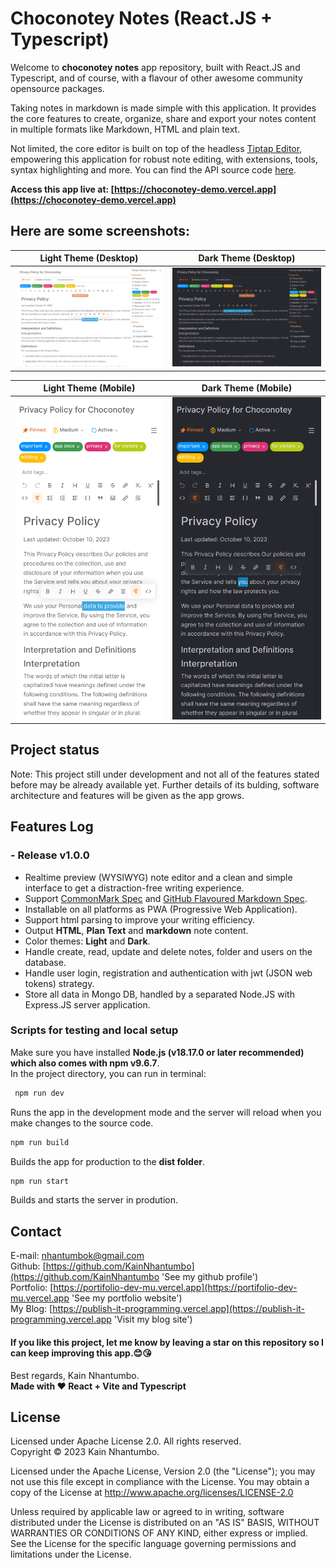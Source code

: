 # Choconotey Notes (React.JS + Typescript)

Welcome to **choconotey notes** app repository, built with React.JS and Typescript, and of course, with a flavour of other awesome community opensource packages.

Taking notes in markdown is made simple with this application. It provides the core features to create, organize, share and export your notes content in multiple formats like Markdown, HTML and plain text.

Not limited, the core editor is built on top of the headless [Tiptap Editor](https://tiptap.dev), empowering this application for robust note editing, with extensions, tools, syntax highlighting and more. You can find the API source code [here](https://github.com/KainNhantumbo/notes-api).

**Access this app live at: [https://choconotey-demo.vercel.app](https://choconotey-demo.vercel.app)**

## **Here are some screenshots:**

|           Light Theme (Desktop)           |           Dark Theme (Desktop)           |
| :---------------------------------------: | :--------------------------------------: |
| ![](./src/assets/demo-light.png?raw=true) | ![](./src/assets/demo-dark.png?raw=true) |

|               Light Theme (Mobile)               |               Dark Theme (Mobile)               |
| :----------------------------------------------: | :---------------------------------------------: |
| ![](./src/assets/demo-light-mobile.png?raw=true) | ![](./src/assets/demo-dark-mobile.png?raw=true) |

## Project status

Note: This project still under development and not all of the features stated before may be already available yet. Further details of its bulding, software architecture and features will be given as the app grows.

## Features Log

### - Release v1.0.0

- Realtime preview (WYSIWYG) note editor and a clean and simple interface to get a distraction-free writing experience.
- Support [CommonMark Spec](https://spec.commonmark.org/0.29/) and [GitHub Flavoured Markdown Spec](https://github.github.com/gfm/).
- Installable on all platforms as PWA (Progressive Web Application).
- Support html parsing to improve your writing efficiency.
- Output **HTML**, **Plan Text** and **markdown** note content.
- Color themes: **Light** and **Dark**.
- Handle create, read, update and delete notes, folder and users on the database.
- Handle user login, registration and authentication with jwt (JSON web tokens) strategy.
- Store all data in Mongo DB, handled by a separated Node.JS with Express.JS server application.

### Scripts for testing and local setup

Make sure you have installed **Node.js (v18.17.0 or later recommended) which also comes with npm v9.6.7**.\
In the project directory, you can run in terminal:

```bash
 npm run dev
```

Runs the app in the development mode and the server will reload when you make changes to the source code.

```bash
npm run build
```

Builds the app for production to the **dist folder**.

```bash
npm run start
```

Builds and starts the server in prodution.

## Contact

E-mail: [nhantumbok@gmail.com](nhantumbok@gmail.com 'Send an e-mail')\
Github: [https://github.com/KainNhantumbo](https://github.com/KainNhantumbo 'See my github profile')  
Portfolio: [https://portifolio-dev-mu.vercel.app](https://portifolio-dev-mu.vercel.app 'See my portfolio website')\
My Blog: [https://publish-it-programming.vercel.app](https://publish-it-programming.vercel.app 'Visit my blog site')

#### If you like this project, let me know by leaving a star on this repository so I can keep improving this app.😊😘

Best regards, Kain Nhantumbo.\
**Made with ❤ React + Vite and Typescript**

## License

Licensed under Apache License 2.0. All rights reserved.\
Copyright &copy; 2023 Kain Nhantumbo.

Licensed under the Apache License, Version 2.0 (the "License"); you may not use this file except in compliance with the License. You may obtain a copy of the License at http://www.apache.org/licenses/LICENSE-2.0

Unless required by applicable law or agreed to in writing, software distributed under the License is distributed on an "AS IS" BASIS, WITHOUT WARRANTIES OR CONDITIONS OF ANY KIND, either express or implied. See the License for the specific language governing permissions and limitations under the License.
